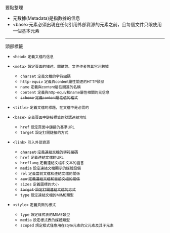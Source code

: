 要點整理
- 元數據(Metadata)是指數據的信息
- \<base\>元素必須出現在任何引用外部資源的元素之前，且每個文件只限使用一個基本元素

---

頭部標籤
- `<head>` <small>定義文檔的信息</small>
- `<meta>` <small>設定頁面的描述、關鍵詞、文件作者等其它元數據</small>

	- `charset` <small>定義文檔的字符編碼</small>
	- `http-equiv` <small>定義與content屬性關連的HTTP頭部</small>
	- `name` <small>定義與content屬性關連的名稱</small>
	- `content` <small>定義與http-equiv和name屬性相關的元信息</small>
	- <s>`scheme` <small>定義content屬性值的格式</small></s>

- `<title>` <small>定義文檔的標題，在文檔中是必需的</small>
- `<base>` <small>定義頁面中鏈接標籤的默認連結地址</small>

	- `href` <small>設定頁面中鏈接的基準URL</small>
	- `target` <small>設定打開鏈接的方式</small>

- `<link>` <small>引入外部資源</small>

	- <s>`charset` <small>定義連結文檔的字符編碼</small></s>
	- `href` <small>定義連結文檔的URL</small>
	- `hreflang` <small>定義連結文檔中文本的語言</small>
	- `media` <small>設定連結文檔顯示的媒體設備</small>
	- `rel` <small>定義當前文檔和連結文檔的關係</small>
	- <s>`rev` <small>定義連結文檔和當前文檔的關係</small></s>
	- `sizes` <small>定義圖標的大小</small>
	- <s>`target` <small>設定打開連結文檔的方式</small></s>
	- `type` <small>設定連結文檔的MIME類型</small>

- `<style>` <small>定義頁面的樣式</small>

	- `type` <small>設定樣式表的MIME類型</small>
	- `media` <small>設定樣式表的媒體類型</small>
	- `scoped` <small>規定樣式僅應用在style元素的父元素及其子元素</small>